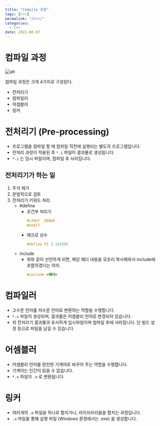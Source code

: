 ```yaml
---
title: "Compile 과정"
tags: [C++]
permalink: "/C++/"
categories:
  - C++
date: 2022-08-07
---
```


# 컴파일 과정
![alt](../assets/images/compile.png)

컴파일 과정은 크게 4가지로 구성된다.
* 전처리기
* 컴파일러
* 어셈블러
* 링커

# 전처리기 (Pre-processing)
* 프로그램을 컴파일 할 때 컴파일 직전에 실행되는 별도의 프로그램입니다.
* 전처리 과정이 적용된 후 `*.i` 파일이 결과물로 생성됩니다.
* `*.i` 는 임시 파일이며, 컴파일 후 사라집니다.

## 전처리기가 하는 일
1. 주석 제거
2. 문법적으로 검토
3. 전처리기 키워드 처리
    * #define
        * 조건부 처리기
            ```C++
            #ifdef _DEBUG
            #endif
            ```
        * 매크로 상수
            ```C++
            #define PI 3.141592
            ```
    * include
        * 위와 같이 선언하게 되면, 해당 헤더 내용을 모조리 복사해와서 include에 포함하겠다는 의미.
            ```C++
            #include <헤더>
            ```

# 컴파일러
* 고수준 언어를 저수준 언어로 변환하는 역할을 수행합니다.
* `*.s` 파일이 생성되며, 결과물은 어셈블리 언어로 변경되어 있습니다.
* 위 전처리기 결과물과 유사하게 임시파일이며 컴파일 후에 사라집니다. 단 빌드 설정 등으로 파일을 남길 수 있습니다.

# 어셈블러
* 어셈블리 언어를 완전한 기계어로 바꾸어 주는 역할을 수행합니다.
* 기계어는 인간이 읽을 수 없습니다.
* `*.s` 파일이 `.o` 로 변환됩니다.

# 링커
* 여러개의 `.o` 파일을 하나로 합치거나, 라이브러리들을 합치는 과정입니다.
* `.o` 파일을 통해 실행 파일 (Windows 환경에서는 .exe) 을 생성합니다.